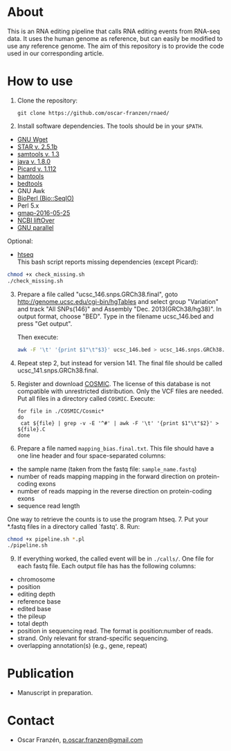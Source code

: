 # About
This is an RNA editing pipeline that calls RNA editing events from RNA-seq data. It uses the human genome as reference, but can easily be modified to use any reference genome. The aim of this repository is to provide the code used in our corresponding article.

# How to use
1. Clone the repository:

   ```
   git clone https://github.com/oscar-franzen/rnaed/
   ```
2. Install software dependencies. The tools should be in your ```$PATH```.
  * [GNU Wget](https://www.gnu.org/software/wget/)
  * [STAR v. 2.5.1b](https://github.com/alexdobin/STAR)
  * [samtools v. 1.3](http://www.htslib.org/download/)
  * [java v. 1.8.0](http://www.oracle.com/technetwork/java/javase/downloads/jdk8-downloads-2133151.html)
  * [Picard v. 1.112](https://broadinstitute.github.io/picard/)
  * [bamtools](https://github.com/pezmaster31/bamtools)
  * [bedtools](http://bedtools.readthedocs.io/en/latest/)
  * GNU Awk
  * [BioPerl (Bio::SeqIO)](http://bioperl.org/INSTALL.html)
  * Perl 5.x
  * [gmap-2016-05-25](http://research-pub.gene.com/gmap/)
  * [NCBI liftOver](http://hgdownload.soe.ucsc.edu/admin/exe/linux.x86_64/liftOver)
  * [GNU parallel](https://www.gnu.org/software/parallel/)

  Optional:
  * [htseq](http://www-huber.embl.de/HTSeq/doc/count.html)   
This bash script reports missing dependencies (except Picard):
```bash
chmod +x check_missing.sh
./check_missing.sh
```
3. Prepare a file called "ucsc_146.snps.GRCh38.final", goto http://genome.ucsc.edu/cgi-bin/hgTables and select group "Variation" and track "All SNPs(146)" and Assembly "Dec. 2013(GRCh38/hg38)". In output format, choose "BED". Type in the filename ucsc_146.bed and press "Get output".  

   Then execute:  
   ```bash
   awk -F '\t' '{print $1"\t"$3}' ucsc_146.bed > ucsc_146.snps.GRCh38.final
   ```
4. Repeat step 2, but instead for version 141. The final file should be called ucsc_141.snps.GRCh38.final.

5. Register and download [COSMIC](http://cancer.sanger.ac.uk/cosmic). The license of this database is not compatible with unrestricted distribution. Only the VCF files are needed. Put all files in a directory called `COSMIC`. Execute:

   ```
   for file in ./COSMIC/Cosmic*
   do
    cat ${file} | grep -v -E '^#' | awk -F '\t' '{print $1"\t"$2}' > ${file}.C
   done
   ```

6. Prepare a file named `mapping_bias.final.txt`. This file should have a one line header and four space-separated columns:
  * the sample name (taken from the fastq file: `sample_name.fastq`)
  * number of reads mapping mapping in the forward direction on protein-coding exons
  * number of reads mapping in the reverse direction on protein-coding exons
  * sequence read length

   One way to retrieve the counts is to use the program htseq.
7. Put your *.fastq files in a directory called `fastq'.
8. Run:

   ```bash
   chmod +x pipeline.sh *.pl
   ./pipeline.sh
   ```
9. If everything worked, the called event will be in `./calls/`. One file for each fastq file. Each output file has has the following columns:
  * chromosome
  * position
  * editing depth
  * reference base
  * edited base
  * the pileup
  * total depth
  * position in sequencing read. The format is position:number of reads.
  * strand. Only relevant for strand-specific sequencing.
  * overlapping annotation(s) (e.g., gene, repeat)

# Publication
* Manuscript in preparation.

# Contact
* Oscar Franzén, <p.oscar.franzen@gmail.com>